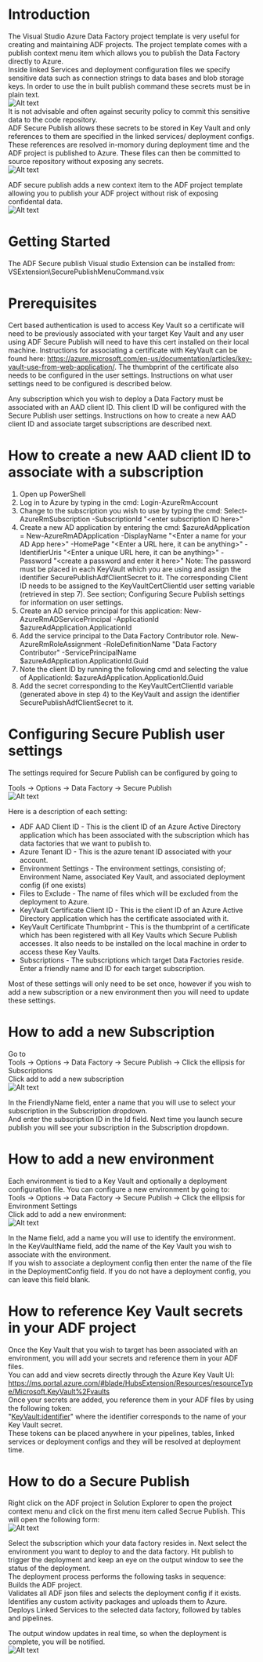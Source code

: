 # Introduction
The Visual Studio Azure Data Factory project template is very useful for creating and maintaining ADF projects. The project template comes with a publish context menu item which allows you to publish the Data Factory directly to Azure.    
Inside linked Services and deployment configuration files we specify sensitive data such as connection strings to data bases and blob storage keys. In order to use the in built publish command these secrets must be in plain text.  
![Alt text](ReadmeResources/LinkedServiceWithSecret.PNG)  
It is not advisable and often against security policy to commit this sensitive data to the code repository.  
ADF Secure Publish allows these secrets to be stored in Key Vault and only references to them are specified in the linked services/ deployment configs. These references are resolved in-momory during deployment time and the ADF project is published to Azure. These files can then be committed to source repository without exposing any secrets.  
![Alt text](ReadmeResources/LinkedServiceWithoutSecret.PNG)  

ADF secure publish adds a new context item to the ADF project template allowing you to publish your ADF project without risk of exposing confidental data.  
![Alt text](ReadmeResources/ContextMenuItem.jpg?raw=true "Secure Publish context menu item")  


# Getting Started
The ADF Secure publish Visual studio Extension can be installed from: VSExtension\SecurePublishMenuCommand.vsix

# Prerequisites
Cert based authentication is used to access Key Vault so a certificate will need to be previously associated with your target Key Vault and any user using ADF Secure Publish will need to have this cert installed on their local machine.
Instructions for associating a certificate with KeyVault can be found here: https://azure.microsoft.com/en-us/documentation/articles/key-vault-use-from-web-application/.
The thumbprint of the certificate also needs to be configured in the user settings. Instructions on what user settings need to be configured is described below.
  
Any subscription which you wish to deploy a Data Factory must be associated with an AAD client ID. This client ID will be configured with the Secure Publish user settings. Instructions on how to create a new AAD client ID and associate target subscriptions are described next.  

# How to create a new AAD client ID to associate with a subscription
1.  Open up PowerShell
2.  Log in to Azure by typing in the cmd: 
    Login-AzureRmAccount
3.  Change to the subscription you wish to use by typing the cmd: 
	Select-AzureRmSubscription -SubscriptionId "&lt;enter subscription ID here&gt;"
4.  Create a new AD application by entering the cmd: 
    $azureAdApplication = New-AzureRmADApplication -DisplayName "&lt;Enter a name for your AD App here&gt;" -HomePage "&lt;Enter a URL here, it can be anything&gt;" -IdentifierUris "&lt;Enter a unique URL here, it can be anything&gt;" -Password "&lt;create a password and enter it here&gt;"
    Note: The password must be placed in each KeyVault which you are using and assign the identifier SecurePublishAdfClientSecret to it.
    The corresponding Client ID needs to be assigned to the KeyVaultCertClientId user setting variable (retrieved in step 7). See section; Configuring Secure Publish settings for information on user settings.
5.  Create an AD service principal for this application:
    New-AzureRmADServicePrincipal -ApplicationId $azureAdApplication.ApplicationId
6.  Add the service principal to the Data Factory Contributor role.
    New-AzureRmRoleAssignment -RoleDefinitionName "Data Factory Contributor" -ServicePrincipalName $azureAdApplication.ApplicationId.Guid
7.  Note the client ID by running the following cmd and selecting the value of ApplicationId:
    $azureAdApplication.ApplicationId.Guid
8.  Add the secret corresponding to the KeyVaultCertClientId variable (generated above in step 4) to the KeyVault and assign the identifier SecurePublishAdfClientSecret to it.

# Configuring Secure Publish user settings
The settings required for Secure Publish can be configured by going to

Tools -> Options -> Data Factory -> Secure Publish  
![Alt text](ReadmeResources/UserSettings.PNG)  

Here is a description of each setting:
*   ADF AAD Client ID - This is the client ID of an Azure Active Directory application which has been associated with the subscription which has data factories that we want to publish to.
*   Azure Tenant ID - This is the azure tenant ID associated with your account.
*   Environment Settings - The environment settings, consisting of; Environment Name, associated Key Vault, and associated deployment config (if one exists)
*   Files to Exclude - The name of files which will be excluded from the deployment to Azure.
*   KeyVault Certificate Client ID - This is the client ID of an Azure Active Directory application which has the certificate associated with it.
*   KeyVault Certificate Thumbprint - This is the thumbprint of a certificate which has been registered with all Key Vaults which Secure Publish accesses. It also needs to be installed on the local machine in order to access these Key Vaults.
*   Subscriptions - The subscriptions which target Data Factories reside. Enter a friendly name and ID for each target subscription.

Most of these settings will only need to be set once, however if you wish to add a new subscription or a new environment then you will need to update these settings.

# How to add a new Subscription
Go to   
Tools -> Options -> Data Factory -> Secure Publish -> Click the ellipsis for Subscriptions  
Click add to add a new subscription  
![Alt text](ReadmeResources/NewSub.PNG)  

In the FriendlyName field, enter a name that you will use to select your subscription in the Subscription dropdown.  
And enter the subscription ID in the Id field. Next time you launch secure publish you will see your subscription in the Subscription dropdown.  

# How to add a new environment
Each environment is tied to a Key Vault and optionally a deployment configuration file. You can configure a new environment by going to:  
Tools -> Options -> Data Factory -> Secure Publish -> Click the ellipsis for Environment Settings  
Click add to add a new environment:  
![Alt text](ReadmeResources/NewEnv.PNG)  

In the Name field, add a name you will use to identify the environment.  
In the KeyVaultName field, add the name of the Key Vault you wish to associate with the environment.  
If you wish to associate a deployment config then enter the name of the file in the DeploymentConfig field. If you do not have a deployment config, you can leave this field blank.

# How to reference Key Vault secrets in your ADF project
Once the Key Vault that you wish to target has been associated with an environment, you will add your secrets and reference them in your ADF files.  
You can add and view secrets directly through the Azure Key Vault UI: https://ms.portal.azure.com/#blade/HubsExtension/Resources/resourceType/Microsoft.KeyVault%2Fvaults  
Once your secrets are added, you reference them in your ADF files by using the following token:  
"<KeyVault:identifier>" where the identifier corresponds to the name of your Key Vault secret.  
These tokens can be placed anywhere in your pipelines, tables, linked services or deployment configs and they will be resolved at deployment time.  

# How to do a Secure Publish
Right click on the ADF project in Solution Explorer to open the project context menu and click on the first menu item called Secrue Publish. This will open the following form:  
![Alt text](ReadmeResources/Form.PNG)  

Select the subscription which your data factory resides in. Next select the environment you want to deploy to and the data factory. Hit publish to trigger the deployment and keep an eye on the output window to see the status of the deployment.  
The deployment process performs the following tasks in sequence:  
Builds the ADF project.  
Validates all ADF json files and selects the deployment config if it exists.   
Identifies any custom activity packages and uploads them to Azure.  
Deploys Linked Services to the selected data factory, followed by tables and pipelines.  

The output window updates in real time, so when the deployment is complete, you will be notified.  
![Alt text](ReadmeResources/PublishCompleted.PNG)  

